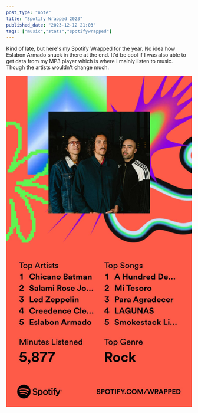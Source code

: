 ```yaml
---
post_type: "note" 
title: "Spotify Wrapped 2023"
published_date: "2023-12-12 21:03"
tags: ["music","stats","spotifywrapped"]
---
```


Kind of late, but here's my Spotify Wrapped for the year. No idea how Eslabon Armado snuck in there at the end. It'd be cool if I was also able to get data from my MP3 player which is where I mainly listen to music. Though the artists wouldn't change much.

![Spotify Wrapped 2023 Summary](../images/feed/spotify-wrapped-1.png)